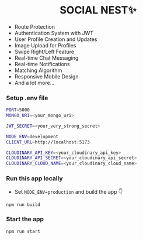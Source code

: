 <h1 align="center">SOCIAL NEST✨</h1>

- Route Protection
- Authentication System with JWT
- User Profile Creation and Updates
- Image Upload for Profiles
- Swipe Right/Left Feature
- Real-time Chat Messaging
- Real-time Notifications
- Matching Algorithm
- Responsive Mobile Design
- And a lot more...

### Setup .env file

```bash
PORT=5000
MONGO_URI=<your_mongo_uri>

JWT_SECRET=<your_very_strong_secret>

NODE_ENV=development
CLIENT_URL=http://localhost:5173

CLOUDINARY_API_KEY=<your_cloudinary_api_key>
CLOUDINARY_API_SECRET=<your_cloudinary_api_secret>
CLOUDINARY_CLOUD_NAME=<your_cloudinary_cloud_name>

```

### Run this app locally

- Set `NODE_ENV=production` and build the app 👇

```shell
npm run build
```

### Start the app

```shell
npm run start
```
